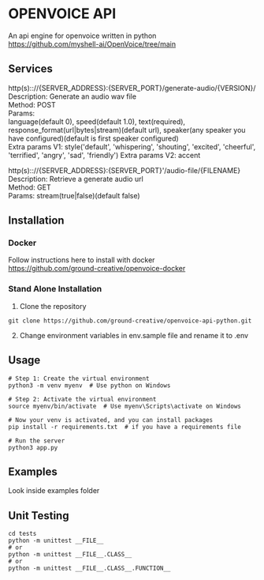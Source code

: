 # OPENVOICE API

An api engine for openvoice written in python<br />
https://github.com/myshell-ai/OpenVoice/tree/main

## Services

http(s):://{SERVER_ADDRESS}:{SERVER_PORT}/generate-audio/{VERSION}/<br />
Description: Generate an audio wav file<br />
Method: POST <br />
Params:<br />
    language(default 0), speed(default 1.0), text(required),<br /> response_format(url|bytes|stream)(default url), speaker(any speaker you have configured)(default is first speaker configured)<br />
Extra params V1: style('default', 'whispering', 'shouting', 'excited', 'cheerful', 'terrified', 'angry', 'sad', 'friendly')
Extra params V2: accent<br />

http(s):://{SERVER_ADDRESS}:{SERVER_PORT}'/audio-file/{FILENAME}<br />
Description: Retrieve a generate audio url<br />
Method: GET<br />
Params: stream(true|false)(default false)


## Installation

### Docker

Follow instructions here to install with docker<br /> 
https://github.com/ground-creative/openvoice-docker

### Stand Alone Installation

1) Clone the repository
```
git clone https://github.com/ground-creative/openvoice-api-python.git
```

2) Change environment variables in env.sample file and rename it to .env

## Usage

```
# Step 1: Create the virtual environment
python3 -m venv myenv  # Use python on Windows

# Step 2: Activate the virtual environment
source myenv/bin/activate  # Use myenv\Scripts\activate on Windows

# Now your venv is activated, and you can install packages
pip install -r requirements.txt  # if you have a requirements file

# Run the server
python3 app.py
```

## Examples

Look inside examples folder

## Unit Testing

```
cd tests
python -m unittest __FILE__
# or
python -m unittest __FILE__.CLASS__
# or
python -m unittest __FILE__.CLASS__.FUNCTION__
```
